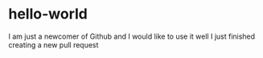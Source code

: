 # hello-world
I am just a newcomer of Github and I would like to use it well
I just finished creating a new pull request
